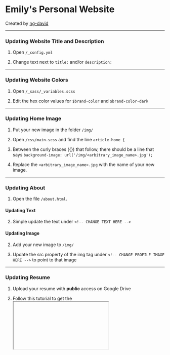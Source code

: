 # Emily's Personal Website

Created by [ng-david](https://github.com/ng-david)

---

### Updating Website Title and Description

1. Open `/_config.yml`

2. Change text next to `title:` and/or `description:`

---

### Updating Website Colors

1. Open `/_sass/_variables.scss`

2. Edit the hex color values for `$brand-color` and `$brand-color-dark`

---

### Updating Home Image

1. Put your new image in the folder `/img/`

2. Open `/css/main.scss` and find the line `article.home {`

3. Between the curly braces ({}) that follow, there should be a line that says `background-image: url('/img/<arbitrary_image_name>.jpg');`

4. Replace the `<arbitrary_image_name>.jpg` with the name of your new image.

---

### Updating About

1. Open the file `/about.html`.

#### Updating Text

2. Simple update the text under `<!-- CHANGE TEXT HERE -->`

#### Updating Image

2. Add your new image to `/img/`

3. Update the src property of the img tag under `<!-- CHANGE PROFILE IMAGE HERE -->` to point to that image

---

### Updating Resume

1. Upload your resume with **public** access on Google Drive

2. Follow this tutorial to get the <iframe> embed code from Google Drive: [link](http://www.alicekeeler.com/2016/06/05/google-drive-embed-pdf/)

3. Update the <iframe> tag in `/resume.html` with your newly generated one

---

### Update Portfolio

1. Open `/portfolio/index.html`

2. Note that this portfolio is organized by 3 columns, labeled by `<!-- COLUMN 1 -->`, `<!-- COLUMN 2 -->`, and `<!-- COLUMN 3 -->`

3. Adding new img html tags on the top of each column will list them at the top of the website. Adding new img html tags at the bottom of each column will do the opposite.

4. To add a new image, add your image file to `/portfolio/img` and follow this template to add new code to one of the three columns in `/portfolio/index.html`

```
<a href="#" data-featherlight="/portfolio/img/<YOUR_IMAGE_NAME>.jpg">
  <img src="/portfolio/img/<YOUR_IMAGE_NAME>.jpg" alt="">
</a>
```

---

### Writing a New Blog Post

1. Create a new file in the directory `/blog/_posts/<FILENAME>`. The new file must be named in this standard format: `2016-07-26-name-of-your-post.md`

2. Add a square shaped preview image and any other images you may want into `/blog/img/`

3. Copy paste the template file's contents (`/blog/_posts/blog/_posts/TEMPLATE.md`) into your new blog post file.

4. Edit the text that follows `title:`, `author:`, `preview_img` (with the name of the square preview image you added before), and `excerpt:`

5. Optionally edit text after `optional_top_banner_img:` and `optional_bottom_banner_img:` with the names of your banner images

6. Optionally add a gallery of images at the bottom of your blog post by editing the text that follows `optional_gallery_img_list:`. Ensure your text follows the following format:
```
['my_first_image.jpg', 'my_second_image.jpg', 'my_third_image.jpg', 'etc...']
```

7. Edit the body of your blog post by putting text under `<!-- BELOW HERE IS WHERE YOUR POST'S BODY WILL GO -->`. Wrap headings in h2 tags as shown in the template example. Leave lines between paragraphs to make them separate paragraphs.

8. Congratulations you have made a new post.

---

### Update Contact Email

1. Open `/contact.html`

2. Find the line that says `<form class="contact-form" method="POST" action="http://formspree.io/<arbitrary_email@gmail.com>"`

3. Replace `<arbitrary_email@gmail.com>` with your new email

4. Try sending a test message to yourself

---

### For Local Development Purposes:

1. Run `$ bundle exec jekyll serve` to serve the website locally at port `4000`

2. Open browser at `localhost:4000` and begin developing!
